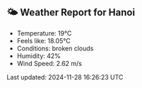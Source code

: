 <!-- WEATHER-START -->
## 🌤 Weather Report for Hanoi

- Temperature: 19°C
- Feels like: 18.05°C
- Conditions: broken clouds
- Humidity: 42%
- Wind Speed: 2.62 m/s

Last updated: 2024-11-28 16:26:23 UTC
<!-- WEATHER-END -->
